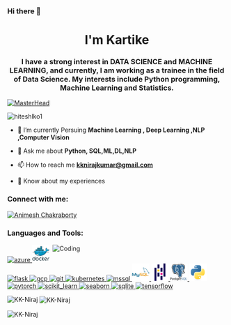 ### Hi there 👋
<h1 align="center">I'm Kartike</h1>
<h3 align="center">I have a strong interest in DATA SCIENCE and MACHINE LEARNING, and currently, I am working as a trainee in the field of Data Science. My interests include Python programming, Machine Learning and Statistics.</h3>

[![MasterHead](https://thumbs.gfycat.com/TiredRipeFennecfox-size_restricted.gif)](https://hiteshlko1.io)

<p align="left"> <img src="https://komarev.com/ghpvc/?username=hiteshlko1&label=Profile%20views&color=0e75b6&style=flat" alt="hiteshlko1" /> </p>

- 🌱 I’m currently Persuing **Machine Learning , Deep Learning ,NLP ,Computer Vision**

- 💬 Ask me about **Python, SQL,ML,DL,NLP**

- 📫 How to reach me **kknirajkumar@gmail.com**

- 📄 Know about my experiences 

<h3 align="left">Connect with me:</h3>
<p align="left">
<a href="https://www.linkedin.com/in/kartike-kumar/" target="blank"><img align="center" src="https://raw.githubusercontent.com/rahuldkjain/github-profile-readme-generator/master/src/images/icons/Social/linked-in-alt.svg" alt="Animesh Chakraborty" height="30" width="40" /></a>
</p>

<h3 align="left">Languages and Tools:</h3>
<img align="right" alt="Coding" width="400" src="https://i0.wp.com/gereshes.com/wp-content/uploads/2019/09/trajNoFlashLowFid.gif?fit=1089%2C548&ssl=1">
<p align="left"> <a href="https://azure.microsoft.com/en-in/" target="_blank" rel="noreferrer"> <img src="https://www.vectorlogo.zone/logos/microsoft_azure/microsoft_azure-icon.svg" alt="azure" width="40" height="40"/> </a> <a href="https://www.docker.com/" target="_blank" rel="noreferrer"> <img src="https://raw.githubusercontent.com/devicons/devicon/master/icons/docker/docker-original-wordmark.svg" alt="docker" width="40" height="40"/> </a> <a href="https://flask.palletsprojects.com/" target="_blank" rel="noreferrer"> <img src="https://www.vectorlogo.zone/logos/pocoo_flask/pocoo_flask-icon.svg" alt="flask" width="40" height="40"/> </a> <a href="https://cloud.google.com" target="_blank" rel="noreferrer"> <img src="https://www.vectorlogo.zone/logos/google_cloud/google_cloud-icon.svg" alt="gcp" width="40" height="40"/> </a> <a href="https://git-scm.com/" target="_blank" rel="noreferrer"> <img src="https://www.vectorlogo.zone/logos/git-scm/git-scm-icon.svg" alt="git" width="40" height="40"/> </a> <a href="https://kubernetes.io" target="_blank" rel="noreferrer"> <img src="https://www.vectorlogo.zone/logos/kubernetes/kubernetes-icon.svg" alt="kubernetes" width="40" height="40"/> </a> <a href="https://www.microsoft.com/en-us/sql-server" target="_blank" rel="noreferrer"> <img src="https://www.svgrepo.com/show/303229/microsoft-sql-server-logo.svg" alt="mssql" width="40" height="40"/> </a> <a href="https://www.mysql.com/" target="_blank" rel="noreferrer"> <img src="https://raw.githubusercontent.com/devicons/devicon/master/icons/mysql/mysql-original-wordmark.svg" alt="mysql" width="40" height="40"/> </a> <a href="https://pandas.pydata.org/" target="_blank" rel="noreferrer"> <img src="https://raw.githubusercontent.com/devicons/devicon/2ae2a900d2f041da66e950e4d48052658d850630/icons/pandas/pandas-original.svg" alt="pandas" width="40" height="40"/> </a> <a href="https://www.postgresql.org" target="_blank" rel="noreferrer"> <img src="https://raw.githubusercontent.com/devicons/devicon/master/icons/postgresql/postgresql-original-wordmark.svg" alt="postgresql" width="40" height="40"/> </a> <a href="https://www.python.org" target="_blank" rel="noreferrer"> <img src="https://raw.githubusercontent.com/devicons/devicon/master/icons/python/python-original.svg" alt="python" width="40" height="40"/> </a> <a href="https://pytorch.org/" target="_blank" rel="noreferrer"> <img src="https://www.vectorlogo.zone/logos/pytorch/pytorch-icon.svg" alt="pytorch" width="40" height="40"/> </a> <a href="https://scikit-learn.org/" target="_blank" rel="noreferrer"> <img src="https://upload.wikimedia.org/wikipedia/commons/0/05/Scikit_learn_logo_small.svg" alt="scikit_learn" width="40" height="40"/> </a> <a href="https://seaborn.pydata.org/" target="_blank" rel="noreferrer"> <img src="https://seaborn.pydata.org/_images/logo-mark-lightbg.svg" alt="seaborn" width="40" height="40"/> </a> <a href="https://www.sqlite.org/" target="_blank" rel="noreferrer"> <img src="https://www.vectorlogo.zone/logos/sqlite/sqlite-icon.svg" alt="sqlite" width="40" height="40"/> </a> <a href="https://www.tensorflow.org" target="_blank" rel="noreferrer"> <img src="https://www.vectorlogo.zone/logos/tensorflow/tensorflow-icon.svg" alt="tensorflow" width="40" height="40"/> </a> </p>

<p><img align="left" src="https://github-readme-stats.vercel.app/api/top-langs?username=KK-Niraj&show_icons=true&locale=en&layout=compact" alt="KK-Niraj" /></p>

<p>&nbsp;<img align="center" src="https://github-readme-stats.vercel.app/api?username=KK-Niraj&show_icons=true&locale=en" alt="KK-Niraj" /></p>

<p><img align="center" src="https://github-readme-streak-stats.herokuapp.com/?user=KK-Niraj&" alt="KK-Niraj" /></p>

